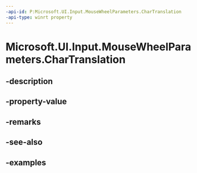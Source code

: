 ```yaml
---
-api-id: P:Microsoft.UI.Input.MouseWheelParameters.CharTranslation
-api-type: winrt property
---
```


# Microsoft.UI.Input.MouseWheelParameters.CharTranslation

<!--
public Windows.Foundation.Point CharTranslation { get; set; }
-->

## -description

## -property-value

## -remarks

## -see-also

## -examples
